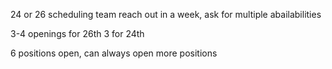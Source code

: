 24 or 26
scheduling team reach out in a week, ask for multiple abailabilities

3-4 openings for 26th
3 for 24th

6 positions open, can always open more positions